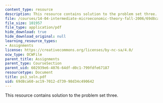 ```yaml
---
content_type: resource
description: This resource contains solution to the problem set three.
file: /courses/14-04-intermediate-microeconomic-theory-fall-2006/69d8ca60ac197012d73998d34c490642_ps3_soln.pdf
file_size: 101957
file_type: application/pdf
hide_download: true
hide_download_original: null
learning_resource_types:
- Assignments
license: https://creativecommons.org/licenses/by-nc-sa/4.0/
ocw_type: OCWFile
parent_title: Assignments
parent_type: CourseSection
parent_uid: 602939e6-4076-64df-d0c1-799fdfe67187
resourcetype: Document
title: ps3_soln.pdf
uid: 69d8ca60-ac19-7012-d739-98d34c490642
---
```

This resource contains solution to the problem set three.